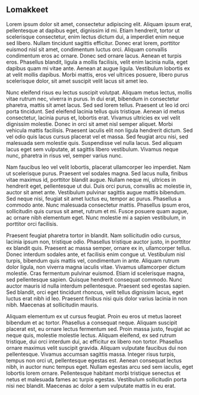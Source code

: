 ## Lomakkeet

Lorem ipsum dolor sit amet, consectetur adipiscing elit. Aliquam ipsum erat, pellentesque at dapibus eget, dignissim id mi. Etiam hendrerit, tortor ut scelerisque consectetur, enim lectus dictum dui, a imperdiet enim neque sed libero. Nullam tincidunt sagittis efficitur. Donec erat lorem, porttitor euismod nisl sit amet, condimentum luctus orci. Aliquam convallis condimentum eros ac ornare. Donec sed ornare lacus. Aenean et turpis eros. Phasellus blandit, ligula a mollis facilisis, velit enim lacinia nulla, eget dapibus quam mi vitae ante. Aenean at augue ligula. Vestibulum lobortis ex at velit mollis dapibus. Morbi mattis, eros vel ultrices posuere, libero purus scelerisque dolor, sit amet suscipit velit lacus sit amet leo.

Nunc eleifend risus eu lectus suscipit volutpat. Aliquam metus lectus, mollis vitae rutrum nec, viverra in purus. In dui erat, bibendum in consectetur pharetra, mattis sit amet lacus. Sed sed lorem tellus. Praesent ut leo id orci porta tincidunt. Sed eleifend lacinia tellus quis tristique. Aenean id metus consectetur, lacinia purus et, lobortis erat. Vivamus ultricies ex vel velit dignissim molestie. Donec in orci sit amet nisl semper aliquet. Morbi vehicula mattis facilisis. Praesent iaculis elit non ligula hendrerit dictum. Sed vel odio quis lacus cursus placerat vel et massa. Sed feugiat arcu nisi, sed malesuada sem molestie quis. Suspendisse vel nulla lacus. Sed aliquam lacus eget sem vulputate, at sagittis libero vestibulum. Vivamus neque nunc, pharetra in risus vel, semper varius nunc.

Nam faucibus leo vel velit lobortis, placerat ullamcorper leo imperdiet. Nam ut scelerisque purus. Praesent vel sodales magna. Sed lacus nulla, finibus vitae maximus id, porttitor blandit augue. Nullam neque mi, ultrices in hendrerit eget, pellentesque ut dui. Duis orci purus, convallis ac molestie in, auctor sit amet ante. Vestibulum pulvinar sagittis augue mattis bibendum. Sed neque nisi, feugiat sit amet luctus eu, tempor ac purus. Phasellus a commodo ante. Nunc malesuada consectetur mattis. Phasellus ipsum eros, sollicitudin quis cursus sit amet, rutrum et mi. Fusce posuere quam augue, ac ornare nibh elementum eget. Nunc molestie mi a sapien vestibulum, in porttitor orci facilisis.

Praesent feugiat pharetra tortor in blandit. Nam sollicitudin odio cursus, lacinia ipsum non, tristique odio. Phasellus tristique auctor justo, in porttitor ex blandit quis. Praesent ac massa semper, ornare ex in, ullamcorper tellus. Donec interdum sodales ante, et facilisis enim congue ut. Vestibulum nisl turpis, bibendum quis mattis vel, condimentum in ante. Aliquam rutrum dolor ligula, non viverra magna iaculis vitae. Vivamus ullamcorper dictum molestie. Cras fermentum pulvinar euismod. Etiam id scelerisque magna, sed pellentesque sapien. Quisque hendrerit consequat commodo. Nunc auctor mauris id nulla interdum pellentesque. Praesent sed egestas sapien. Sed blandit, orci eget tincidunt rhoncus, velit tellus dignissim lacus, eget luctus erat nibh id leo. Praesent finibus nisi quis dolor varius lacinia in non nibh. Maecenas at sollicitudin mauris.

Aliquam elementum ex ut cursus feugiat. Proin eu eros ut metus laoreet bibendum et ac tortor. Phasellus a consequat neque. Aliquam suscipit placerat est, eu ornare lectus fermentum sed. Proin massa justo, feugiat ac neque quis, molestie molestie lectus. Aliquam eleifend, ex sed rutrum tristique, dui orci interdum dui, ac efficitur ex libero non tortor. Phasellus ornare maximus velit suscipit gravida. Aliquam vulputate faucibus dui non pellentesque. Vivamus accumsan sagittis massa. Integer risus turpis, tempus non orci ut, pellentesque egestas est. Aenean consequat lectus nibh, in auctor nunc tempus eget. Nullam egestas arcu sed sem iaculis, eget lobortis lorem ornare. Pellentesque habitant morbi tristique senectus et netus et malesuada fames ac turpis egestas. Vestibulum sollicitudin porta nisi nec blandit. Maecenas ac dolor a sem vulputate mattis in eu erat. 
